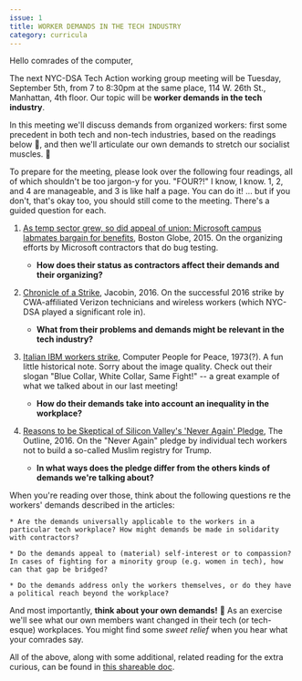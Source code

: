 ```yaml
---
issue: 1
title: WORKER DEMANDS IN THE TECH INDUSTRY
category: curricula
---
```

Hello comrades of the computer,

The next NYC-DSA Tech Action working group meeting will be Tuesday, September 5th, from 7 to 8:30pm at the same place, 114 W. 26th St., Manhattan, 4th floor. Our topic will be **worker demands in the tech industry**.

In this meeting we'll discuss demands from organized workers: first some precedent in both tech and non-tech industries, based on the readings below 📕, and then we'll articulate our own demands to stretch our socialist muscles. 💪

To prepare for the meeting, please look over the following four readings, all of which shouldn't be too jargon-y for you. "FOUR?!" I know, I know. 1, 2, and 4 are manageable, and 3 is like half a page. You can do it! ... but if you don't, that's okay too, you should still come to the meeting. There's a guided question for each.

1. [As temp sector grew, so did appeal of union: Microsoft campus labmates bargain for benefits](https://www.bostonglobe.com/business/2015/01/13/union-for-temporary-workers-speaks-demands-growing-sector/iXlaeB763s0E1gwLZimZ1M/story.html), Boston Globe, 2015. On the organizing efforts by Microsoft contractors that do bug testing.

    * **How does their status as contractors affect their demands and their organizing?**

2. [Chronicle of a Strike](https://www.jacobinmag.com/2016/05/verizon-strike-fios-cwa-union-replacements/), Jacobin, 2016. On the successful 2016 strike by CWA-affiliated Verizon technicians and wireless workers (which NYC-DSA played a significant role in).

    * **What from their problems and demands might be relevant in the tech industry?**

3. [Italian IBM workers strike](https://drive.google.com/file/d/0BwGaHQ-JvwEMOV9uSDlKVWRNZE0/view?usp=sharing), Computer People for Peace, 1973(?). A fun little historical note. Sorry about the image quality. Check out their slogan "Blue Collar, White Collar, Same Fight!" -- a great example of what we talked about in our last meeting!

    * **How do their demands take into account an inequality in the workplace?**

4. [Reasons to be Skeptical of Silicon Valley's 'Never Again' Pledge](https://theoutline.com/post/591/reasons-to-be-skeptical-of-silicon-valley-s-latest-pledge), The Outline, 2016. On the "Never Again" pledge by individual tech workers not to build a so-called Muslim registry for Trump.

    * **In what ways does the pledge differ from the others kinds of demands we're talking about?**

When you're reading over those, think about the following questions re the workers' demands described in the articles:

    * Are the demands universally applicable to the workers in a particular tech workplace? How might demands be made in solidarity with contractors?

    * Do the demands appeal to (material) self-interest or to compassion? In cases of fighting for a minority group (e.g. women in tech), how can that gap be bridged?

    * Do the demands address only the workers themselves, or do they have a political reach beyond the workplace?

And most importantly, **think about your own demands!** 🤔 As an exercise we'll see what our own members want changed in their tech (or tech-esque) workplaces. You might find some *sweet relief* when you hear what your comrades say.

All of the above, along with some additional, related reading for the extra curious, can be found in [this shareable doc](https://docs.google.com/document/d/1_Oup_dl5BnGmY0zIUiN91vS6-IPLjlQJYc1a-kbrQwY/edit?usp=drivesdk).
